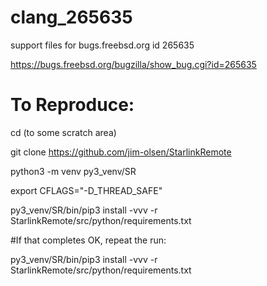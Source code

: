 # clang_265635

support files for bugs.freebsd.org id 265635

https://bugs.freebsd.org/bugzilla/show_bug.cgi?id=265635

# To Reproduce:

cd (to some scratch area)

git clone https://github.com/jim-olsen/StarlinkRemote

python3 -m venv py3_venv/SR

export CFLAGS="-D_THREAD_SAFE"

py3_venv/SR/bin/pip3 install -vvv -r StarlinkRemote/src/python/requirements.txt

#If that completes OK, repeat the run:

py3_venv/SR/bin/pip3 install -vvv -r StarlinkRemote/src/python/requirements.txt
